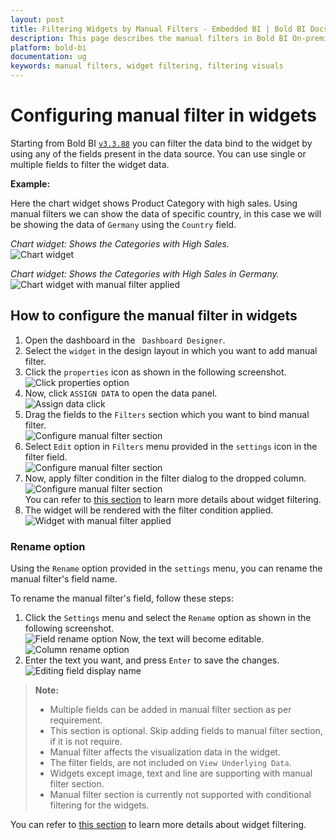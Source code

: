 ```yaml
---
layout: post
title: Filtering Widgets by Manual Filters - Embedded BI | Bold BI Docs
description: This page describes the manual filters in Bold BI On-premise version where fields can be added into filter section of a widget to apply filter based on them.
platform: bold-bi
documentation: ug
keywords: manual filters, widget filtering, filtering visuals
---
```


# Configuring manual filter in widgets

Starting from Bold BI [`v3.3.88`](https://www.boldbi.com/release-history/enterprise/3-3#3-3-88) you can filter the data bind to the widget by using any of the fields present in the data source. You can use single or multiple fields to filter the widget data. 

**Example:**

Here the chart widget shows Product Category with high sales. Using manual filters we can show the data of specific country, in this case we will be showing the data of `Germany` using the `Country` field.

*Chart widget: Shows the Categories with High Sales.* <br>
 ![Chart widget](/bold-bi-docs/static/assets/embedded/visualizing-data/working-with-widgets/images/manual-filter-not-applied-in-chart.png)

*Chart widget: Shows the Categories with High Sales in Germany.*<br>
 ![Chart widget with manual filter applied](/bold-bi-docs/static/assets/embedded/visualizing-data/working-with-widgets/images/manual-filter-applied-in-chart.png)

## How to configure the manual filter in widgets

1.	Open the dashboard in the ` Dashboard Designer`. 
2.	Select the  `widget` in the design layout in which you want to add manual filter. 
3.	Click the `properties` icon as shown in the following screenshot.<br>
 ![Click properties option](/bold-bi-docs/static/assets/embedded/visualizing-data/working-with-widgets/images/manual-filter-properties-icon.png)
4.	Now, click `ASSIGN DATA` to open the data panel.<br>
 ![Assign data click](/bold-bi-docs/static/assets/embedded/visualizing-data/working-with-widgets/images/manual-filter-assigndata.png)
5.	Drag the fields to the `Filters` section which you want to bind manual filter.<br>
 ![Configure manual filter section](/bold-bi-docs/static/assets/embedded/visualizing-data/working-with-widgets/images/manual-filter-column-dropped.png)
6. Select `Edit` option in `Filters` menu provided in the `settings` icon in the filter field.<br>
 ![Configure manual filter section](/bold-bi-docs/static/assets/embedded/visualizing-data/working-with-widgets/images/manual-filter-settings-icon.png)
7.  Now, apply filter condition in the filter dialog to the dropped column. <br>
 ![Configure manual filter section](/bold-bi-docs/static/assets/embedded/visualizing-data/working-with-widgets/images/manual-filter-dialog.png)<br>
  You can refer to [this section](/embedded-bi/visualizing-data/working-with-widgets/configuring-widget-filters/) to learn more details about widget filtering.
8.	The widget will be rendered with the filter condition applied. 
 ![Widget with manual filter applied](/bold-bi-docs/static/assets/embedded/visualizing-data/working-with-widgets/images/manual-filter-applied-in-designer.png)

### Rename option

Using the `Rename` option provided in the `settings` menu, you can rename the manual filter's field name. 

To rename the manual filter's field, follow these steps:
1.	Click the `Settings` menu and select the `Rename` option as shown in the following screenshot.<br>
 ![Field rename option](/bold-bi-docs/static/assets/embedded/visualizing-data/working-with-widgets/images/manual-filter-settings-rename.png)
Now, the text will become editable. <br>
 ![Column rename option](/bold-bi-docs/static/assets/embedded/visualizing-data/working-with-widgets/images/manual-filter-settings-rename-editable.png)
2.	Enter the text you want, and press `Enter` to save the changes.<br>
 ![Editing field display name](/bold-bi-docs/static/assets/embedded/visualizing-data/working-with-widgets/images/manual-filter-settings-renamed.png)

> **Note:**
>   * Multiple fields can be added in manual filter section as per requirement.
>   * This section is optional. Skip adding fields to manual filter section, if it is not require.
>   * Manual filter affects the visualization data in the widget.
>   * The filter fields, are not included on `View Underlying Data`.
>   * Widgets except image, text and line are supporting with manual filter section.
>   * Manual filter section is currently not supported with conditional filtering for the widgets. 

You can refer to [this section](/embedded-bi/visualizing-data/working-with-widgets/configuring-widget-filters/) to learn more details about widget filtering. 